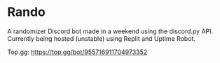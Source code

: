 # Rando
A randomizer Discord bot made in a weekend using the discord.py API.  
Currently being hosted (unstable) using Replit and Uptime Robot.  
  
Top.gg: https://top.gg/bot/955716911704973352  
